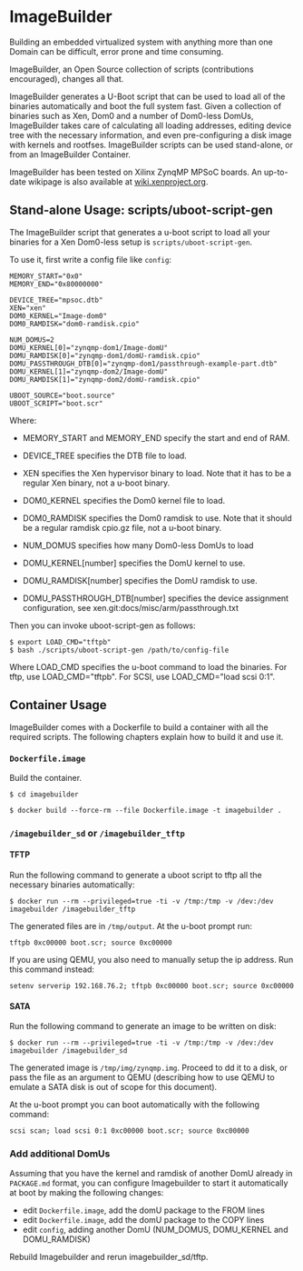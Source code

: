 # ImageBuilder

Building an embedded virtualized system with anything more than one
Domain can be difficult, error prone and time consuming.

ImageBuilder, an Open Source collection of scripts (contributions
encouraged), changes all that.

ImageBuilder generates a U-Boot script that can be used to load all of
the binaries automatically and boot the full system fast. Given a
collection of binaries such as Xen, Dom0 and a number of Dom0-less
DomUs, ImageBuilder takes care of calculating all loading addresses,
editing device tree with the necessary information, and even
pre-configuring a disk image with kernels and rootfses. ImageBuilder
scripts can be used stand-alone, or from an ImageBuilder Container.

ImageBuilder has been tested on Xilinx ZynqMP MPSoC boards. An
up-to-date wikipage is also available at
[wiki.xenproject.org](https://wiki.xenproject.org/index.php?title=ImageBuilder).


## Stand-alone Usage: scripts/uboot-script-gen

The ImageBuilder script that generates a u-boot script to load all your
binaries for a Xen Dom0-less setup is `scripts/uboot-script-gen`.

To use it, first write a config file like `config`:

```
MEMORY_START="0x0"
MEMORY_END="0x80000000"

DEVICE_TREE="mpsoc.dtb"
XEN="xen"
DOM0_KERNEL="Image-dom0"
DOM0_RAMDISK="dom0-ramdisk.cpio"

NUM_DOMUS=2
DOMU_KERNEL[0]="zynqmp-dom1/Image-domU"
DOMU_RAMDISK[0]="zynqmp-dom1/domU-ramdisk.cpio"
DOMU_PASSTHROUGH_DTB[0]="zynqmp-dom1/passthrough-example-part.dtb"
DOMU_KERNEL[1]="zynqmp-dom2/Image-domU"
DOMU_RAMDISK[1]="zynqmp-dom2/domU-ramdisk.cpio"

UBOOT_SOURCE="boot.source"
UBOOT_SCRIPT="boot.scr"
```

Where:
- MEMORY_START and MEMORY_END specify the start and end of RAM.

- DEVICE_TREE specifies the DTB file to load.

- XEN specifies the Xen hypervisor binary to load. Note that it has to
  be a regular Xen binary, not a u-boot binary.

- DOM0_KERNEL specifies the Dom0 kernel file to load.

- DOM0_RAMDISK specifies the Dom0 ramdisk to use. Note that it should be
  a regular ramdisk cpio.gz file, not a u-boot binary.

- NUM_DOMUS specifies how many Dom0-less DomUs to load

- DOMU_KERNEL[number] specifies the DomU kernel to use.

- DOMU_RAMDISK[number] specifies the DomU ramdisk to use.

- DOMU_PASSTHROUGH_DTB[number] specifies the device assignment
  configuration, see xen.git:docs/misc/arm/passthrough.txt

Then you can invoke uboot-script-gen as follows:

```
$ export LOAD_CMD="tftpb"
$ bash ./scripts/uboot-script-gen /path/to/config-file
```

Where LOAD_CMD specifies the u-boot command to load the binaries.
For tftp, use LOAD_CMD="tftpb".
For SCSI, use LOAD_CMD="load scsi 0:1".


## Container Usage

ImageBuilder comes with a Dockerfile to build a container with all the
required scripts. The following chapters explain how to build it and use
it.


### `Dockerfile.image`

Build the container.

```
$ cd imagebuilder

$ docker build --force-rm --file Dockerfile.image -t imagebuilder .
```

### `/imagebuilder_sd` or `/imagebuilder_tftp`

#### TFTP

Run the following command to generate a uboot script to tftp all the
necessary binaries automatically:

```
$ docker run --rm --privileged=true -ti -v /tmp:/tmp -v /dev:/dev imagebuilder /imagebuilder_tftp
```

The generated files are in `/tmp/output`. At the u-boot prompt run:

```
tftpb 0xc00000 boot.scr; source 0xc00000
```

If you are using QEMU, you also need to manually setup the ip address.
Run this command instead:

```
setenv serverip 192.168.76.2; tftpb 0xc00000 boot.scr; source 0xc00000
```

#### SATA

Run the following command to generate an image to be written on disk:

```
$ docker run --rm --privileged=true -ti -v /tmp:/tmp -v /dev:/dev imagebuilder /imagebuilder_sd
```

The generated image is `/tmp/img/zynqmp.img`. Proceed to dd it to a
disk, or pass the file as an argument to QEMU (describing how to use
QEMU to emulate a SATA disk is out of scope for this document).

At the u-boot prompt you can boot automatically with the following
command:

```
scsi scan; load scsi 0:1 0xc00000 boot.scr; source 0xc00000
```

### Add additional DomUs

Assuming that you have the kernel and ramdisk of another DomU already in
`PACKAGE.md` format, you can configure Imagebuilder to start it
automatically at boot by making the following changes:

- edit `Dockerfile.image`, add the domU package to the FROM lines
- edit `Dockerfile.image`, add the domU package to the COPY lines
- edit `config`, adding another DomU (NUM_DOMUS, DOMU_KERNEL and DOMU_RAMDISK)

Rebuild Imagebuilder and rerun imagebuilder_sd/tftp.
